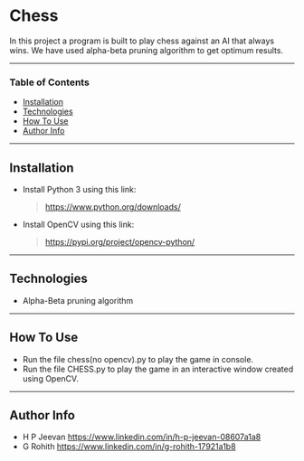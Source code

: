 # Chess

In this project a program is built to play chess against an AI that always wins. We have used alpha-beta pruning algorithm to get optimum results.

---

### Table of Contents

- [Installation](#installation)
- [Technologies](#technologies)
- [How To Use](#how-to-use)
- [Author Info](#author-info)

---

## Installation

 - Install Python 3 using this link: 
    > https://www.python.org/downloads/
 - Install OpenCV using this link:
    > https://pypi.org/project/opencv-python/

---

## Technologies

- Alpha-Beta pruning algorithm

---

## How To Use

 - Run the file chess(no opencv).py to play the game in console. 
 - Run the file CHESS.py to play the game in an interactive window created using OpenCV.

---

## Author Info

- H P Jeevan https://www.linkedin.com/in/h-p-jeevan-08607a1a8
- G Rohith https://www.linkedin.com/in/g-rohith-17921a1b8
